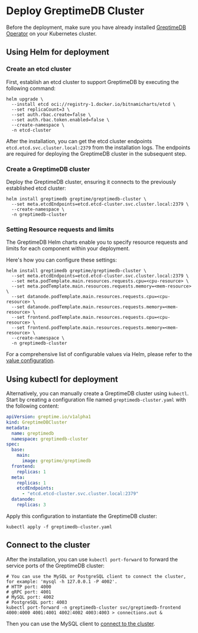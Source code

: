 # Deploy GreptimeDB Cluster

Before the deployment,
make sure you have already installed [GreptimeDB Operator](greptimedb-operator.md) on your Kubernetes cluster.

## Using Helm for deployment

### Create an etcd cluster

First, establish an etcd cluster to support GreptimeDB by executing the following command:

```shell
helm upgrade \
  --install etcd oci://registry-1.docker.io/bitnamicharts/etcd \
  --set replicaCount=3 \
  --set auth.rbac.create=false \
  --set auth.rbac.token.enabled=false \
  --create-namespace \
  -n etcd-cluster
```

After the installation,
you can get the etcd cluster endpoints `etcd.etcd.svc.cluster.local:2379` from the installation logs.
The endpoints are required for deploying the GreptimeDB cluster in the subsequent step.

### Create a GreptimeDB cluster

Deploy the GreptimeDB cluster, ensuring it connects to the previously established etcd cluster:
  
```shell
helm install greptimedb greptime/greptimedb-cluster \
  --set meta.etcdEndpoints=etcd.etcd-cluster.svc.cluster.local:2379 \
  --create-namespace \
  -n greptimedb-cluster
```

### Setting Resource requests and limits

The GreptimeDB Helm charts enable you to specify resource requests and limits for each component within your deployment.

Here's how you can configure these settings:

```shell
helm install greptimedb greptime/greptimedb-cluster \
  --set meta.etcdEndpoints=etcd.etcd-cluster.svc.cluster.local:2379 \
  --set meta.podTemplate.main.resources.requests.cpu=<cpu-resource> \
  --set meta.podTemplate.main.resources.requests.memory=<mem-resource> \
  --set datanode.podTemplate.main.resources.requests.cpu=<cpu-resource> \
  --set datanode.podTemplate.main.resources.requests.memory=<mem-resource> \
  --set frontend.podTemplate.main.resources.requests.cpu=<cpu-resource> \
  --set frontend.podTemplate.main.resources.requests.memory=<mem-resource> \
  --create-namespace \
  -n greptimedb-cluster
```

For a comprehensive list of configurable values via Helm,
please refer to the [value configuration](https://github.com/GreptimeTeam/helm-charts/blob/main/charts/greptimedb-cluster/README.md#values).

<!-- ### Use a different GreptimeDB version

### Specify the database configuration file -->

## Using kubectl for deployment

Alternatively, you can manually create a GreptimeDB cluster using `kubectl`.
Start by creating a configuration file named `greptimedb-cluster.yaml` with the following content:

```yml
apiVersion: greptime.io/v1alpha1
kind: GreptimeDBCluster
metadata:
  name: greptimedb
  namespace: greptimedb-cluster
spec:
  base:
    main:
      image: greptime/greptimedb
  frontend:
    replicas: 1
  meta:
    replicas: 1
    etcdEndpoints:
      - "etcd.etcd-cluster.svc.cluster.local:2379"
  datanode:
    replicas: 3
```

Apply this configuration to instantiate the GreptimeDB cluster:

```shell
kubectl apply -f greptimedb-cluster.yaml
```

## Connect to the cluster

After the installation, you can use `kubectl port-forward` to forward the service ports of the GreptimeDB cluster:

```shell
# You can use the MySQL or PostgreSQL client to connect the cluster, for example: 'mysql -h 127.0.0.1 -P 4002'.
# HTTP port: 4000
# gRPC port: 4001
# MySQL port: 4002
# PostgreSQL port: 4003
kubectl port-forward -n greptimedb-cluster svc/greptimedb-frontend 4000:4000 4001:4001 4002:4002 4003:4003 > connections.out &
```

Then you can use the MySQL client to [connect to the cluster](/user-guide/clients/mysql.md#connect).
